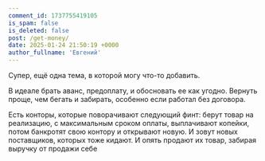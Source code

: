 ```yaml
---
comment_id: 1737755419105
is_spam: false
is_deleted: false
post: /get-money/
date: 2025-01-24 21:50:19 +0000
author_fullname: 'Евгений'
---
```


Супер, ещё одна тема, в которой могу что-то добавить. 

В идеале брать аванс, предоплату, и обосновать ее как угодно. Вернуть проще, чем бегать и забирать, особенно если работал без договора. 

Есть конторы, которые поворачивают следующий финт: берут товар на реализацию, с максимальным сроком оплаты, выплачивают копейки, потом банкротят свою контору и открывают новую. И зовут новых поставщиков, которых тоже кидают. И опять продают их товар, забирая выручку от продажи себе


